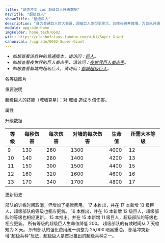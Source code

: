 ```yaml
---
title: "部落冲突 coc 超级巨人升级数据"
navTitle: "超级巨人"
shownTitle: "超级巨人"
description: "身为普通巨人的大表哥，超级巨人体型更庞大，且擅长砸开城墙，为自己开路。他们的腰带是在村庄每年的大胃王比赛中赢得的。"
module: upgrade-home
imgFolder: home_tech/0602
wiki: https://clashofclans.fandom.com/wiki/Super_Giant
canonical: /upgrade/0602-Super-Giant
---
```


- *如想查看该兵种的普通版本，请访问：[巨人](/upgrade/0002-Giant)。*
- *如想查看夜世界的巨人拳击手，请访问：[夜世界巨人拳击手](/upgrade/1002-Boxer-Giant)。*
- *如想查看都城的超级巨人，请访问：[都城超级巨人](/upgrade/2002-Super-Giant)。*

<UnitInfo :folder="$frontmatter.imgFolder" imgSrc="Super_Giant_info.png" :imgAlt="$frontmatter.navTitle" :description="$frontmatter.description" />

<SmallTitle>各等级图片</SmallTitle>

<Panel>
    <UnitImgGroup :folder="$frontmatter.imgFolder">
        <UnitImg imgTitle="所有等级" imgSrc="Super_Giant9.png" />
    </UnitImgGroup>
</Panel>

<SmallTitle>重要说明</SmallTitle>

超级巨人的技能（城墙克星）：对 [城墙](/upgrade/0300-Walls) 造成 5 倍伤害。

<SmallTitle>属性</SmallTitle>

<UnitProperties>
    <UnitProperty pKey="攻击偏好" pValue="防御建筑" />
    <UnitProperty pKey="伤害类型" pValue="单体伤害" />
    <UnitProperty pKey="攻击的目标" pValue="仅地面目标" />
    <UnitProperty pKey="占据人口" pValue="10" />
    <UnitProperty pKey="移动速度" pValue="1.5 格/秒" />
    <UnitProperty pKey="攻击速度" pValue="2 秒/次" />
    <UnitProperty pKey="攻击距离" pValue="1 格" />
    <UnitProperty pKey="最低巨人等级" pValue="9" />
    <UnitProperty pKey="最低大本等级" pValue="12" />
    <UnitProperty pKey="强化费用" pValue="2.5 万黑油" />
    <UnitProperty pKey="强化有效期" pValue="3 天" />
    <UnitProperty pKey="训练时间" pValue="无" trainingSystem="2025" />
    <UnitProperty pKey="捐赠费用" pValue="5,5,15000,Elixir" :isDonationCost="true" />
</UnitProperties>

<SmallTitle>升级数据</SmallTitle>

<UnitTable>

| 等级 |  每秒伤害 | 每次伤害 | 对墙的每次伤害 | 生命值 |所需大本等级|
| ---- |   ----   |   ----  |      ----     |  ---- |    ----   |
|   9  |    130   |   260   |      1300     |  4000 |     12    |
|  10  |    140   |   280   |      1400     |  4200 |     13    |
|  11  |    150   |   300   |      1500     |  4400 |     15    |
|  12  |    160   |   320   |      1600     |  4600 |     16    |
|  13  |    170   |   340   |      1700     |  4800 |     17    |
</UnitTable>

<SmallTitle>更新历史</SmallTitle>

<Timeline>
    <TimelineItem date="2025/03/27">
        <TimelineRow>部队的训练时间取消，但增加了捐赠费用。</TimelineRow>
    </TimelineItem>
    <TimelineItem date="2024/11/25">
        <TimelineRow>17 本推出，并在 17 本新增 13 级巨人，超级部队的等级也相应更新。</TimelineRow>
    </TimelineItem>
    <TimelineItem date="2023/12/12">
        <TimelineRow>16 本推出，并在 16 本新增 12 级巨人，超级部队的等级也相应更新。</TimelineRow>
    </TimelineItem>
    <TimelineItem date="2022/10/10">
        <TimelineRow>15 本推出，并在 15 本新增 11 级巨人，超级部队的等级也相应更新。</TimelineRow>
    </TimelineItem>
    <TimelineItem date="2021/04/12">
        <TimelineRow>所有等级的超级巨人生命值降低 200。</TimelineRow>
    </TimelineItem>
    <TimelineItem date="2020/12/07">
        <TimelineRow>超级部队的有效时间从 7 天缩短为 3 天。</TimelineRow>
        <TimelineRow>所有部队的强化费用统一调整为 25,000 暗黑重油。</TimelineRow>
    </TimelineItem>
    <TimelineItem date="2020/03/30">
        <TimelineRow>部落冲突新增“超级兵种”玩法，超级巨人是首批推出的超级兵种之一。</TimelineRow>
    </TimelineItem>
    <TimelineItem :historyBottom="true" />
</Timeline>